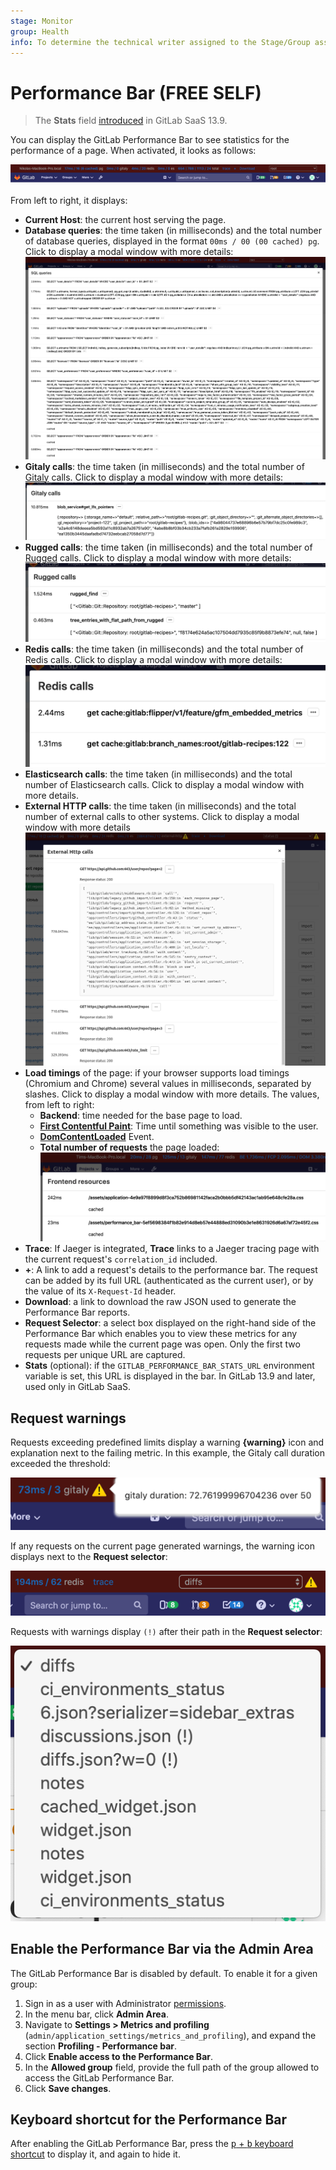 ```yaml
---
stage: Monitor
group: Health
info: To determine the technical writer assigned to the Stage/Group associated with this page, see https://about.gitlab.com/handbook/engineering/ux/technical-writing/#assignments
---
```


# Performance Bar **(FREE SELF)**

> The **Stats** field [introduced](https://gitlab.com/gitlab-org/gitlab/-/issues/271551) in GitLab SaaS 13.9.

You can display the GitLab Performance Bar to see statistics for the performance
of a page. When activated, it looks as follows:

![Performance Bar](img/performance_bar.png)

From left to right, it displays:

- **Current Host**: the current host serving the page.
- **Database queries**: the time taken (in milliseconds) and the total number
  of database queries, displayed in the format `00ms / 00 (00 cached) pg`. Click to display
  a modal window with more details:
  ![SQL profiling using the Performance Bar](img/performance_bar_sql_queries.png)
- **Gitaly calls**: the time taken (in milliseconds) and the total number of
  [Gitaly](../../gitaly/index.md) calls. Click to display a modal window with more
  details:
  ![Gitaly profiling using the Performance Bar](img/performance_bar_gitaly_calls.png)
- **Rugged calls**: the time taken (in milliseconds) and the total number of
  [Rugged](../../nfs.md#improving-nfs-performance-with-gitlab) calls.
  Click to display a modal window with more details:
  ![Rugged profiling using the Performance Bar](img/performance_bar_rugged_calls.png)
- **Redis calls**: the time taken (in milliseconds) and the total number of
  Redis calls. Click to display a modal window with more details:
  ![Redis profiling using the Performance Bar](img/performance_bar_redis_calls.png)
- **Elasticsearch calls**: the time taken (in milliseconds) and the total number of
  Elasticsearch calls. Click to display a modal window with more details.
- **External HTTP calls**: the time taken (in milliseconds) and the total
  number of external calls to other systems. Click to display a modal window
  with more details
  ![External call details in the Performance Bar](img/performance_bar_external_http_calls.png)
- **Load timings** of the page: if your browser supports load timings (Chromium
  and Chrome) several values in milliseconds, separated by slashes.
  Click to display a modal window with more details. The values, from left to right:
  - **Backend**: time needed for the base page to load.
  - [**First Contentful Paint**](https://web.dev/first-contentful-paint/):
    Time until something was visible to the user.
  - [**DomContentLoaded**](https://developers.google.com/web/fundamentals/performance/critical-rendering-path/measure-crp) Event.
  - **Total number of requests** the page loaded:
    ![Frontend requests using the Performance Bar](img/performance_bar_frontend.png)
- **Trace**: If Jaeger is integrated, **Trace** links to a Jaeger tracing page
  with the current request's `correlation_id` included.
- **+**: A link to add a request's details to the performance bar. The request
  can be added by its full URL (authenticated as the current user), or by the value of
  its `X-Request-Id` header.
- **Download**: a link to download the raw JSON used to generate the Performance Bar reports.
- **Request Selector**: a select box displayed on the right-hand side of the
  Performance Bar which enables you to view these metrics for any requests made while
  the current page was open. Only the first two requests per unique URL are captured.
- **Stats** (optional): if the `GITLAB_PERFORMANCE_BAR_STATS_URL` environment variable is set,
  this URL is displayed in the bar. In GitLab 13.9 and later, used only in GitLab SaaS.

## Request warnings

Requests exceeding predefined limits display a warning **{warning}** icon and
explanation next to the failing metric. In this example, the Gitaly call duration
exceeded the threshold:

![Gitaly call duration exceeded threshold](img/performance_bar_gitaly_threshold.png)

If any requests on the current page generated warnings, the warning icon displays
next to the **Request selector**:

![Request selector showing two requests with warnings](img/performance_bar_request_selector_warning.png)

Requests with warnings display `(!)` after their path in the **Request selector**:

![Request selector showing dropdown](img/performance_bar_request_selector_warning_expanded.png)

## Enable the Performance Bar via the Admin Area

The GitLab Performance Bar is disabled by default. To enable it for a given group:

1. Sign in as a user with Administrator [permissions](../../../user/permissions.md).
1. In the menu bar, click **Admin Area**.
1. Navigate to **Settings > Metrics and profiling**
   (`admin/application_settings/metrics_and_profiling`), and expand the section
   **Profiling - Performance bar**.
1. Click **Enable access to the Performance Bar**.
1. In the **Allowed group** field, provide the full path of the group allowed
   to access the GitLab Performance Bar.
1. Click **Save changes**.

## Keyboard shortcut for the Performance Bar

After enabling the GitLab Performance Bar, press the [<kbd>p</kbd> +
<kbd>b</kbd> keyboard shortcut](../../../user/shortcuts.md) to display it, and
again to hide it.
